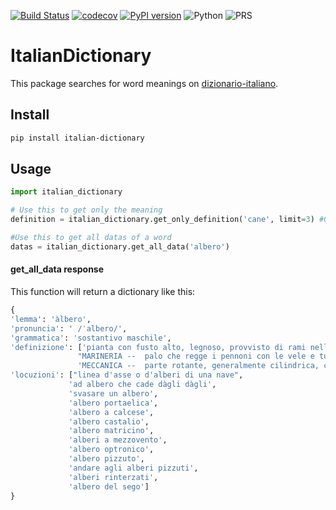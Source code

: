 [![Build Status](https://travis-ci.org/sphoneix22/italian_dictionary.svg?branch=master)](https://travis-ci.org/sphoneix22/italian_dictionary)
[![codecov](https://codecov.io/gh/sphoneix22/italian_dictionary/branch/master/graph/badge.svg)](https://codecov.io/gh/sphoneix22/italian_dictionary)
[![PyPI version](https://badge.fury.io/py/italian-dictionary.svg)](https://badge.fury.io/py/italian-dictionary)
![Python](https://img.shields.io/pypi/pyversions/Django.svg)
![PRS](https://img.shields.io/badge/PRs-Welcome-green.svg)


# ItalianDictionary

This package searches for word meanings on [dizionario-italiano](https://www.dizionario-italiano.it).
## Install
```bash
pip install italian-dictionary
```
## Usage
```python
import italian_dictionary

# Use this to get only the meaning 
definition = italian_dictionary.get_only_definition('cane', limit=3) #Optional: specify max number of defs

#Use this to get all datas of a word
datas = italian_dictionary.get_all_data('albero')
```
 #### get_all_data response
 This function will return a dictionary like this:
 ```python
{
'lemma': 'àlbero', 
'pronuncia': ' /ˈalbero/', 
'grammatica': 'sostantivo maschile', 
'definizione': ['pianta con fusto alto, legnoso, provvisto di rami nella parte superiore', 
                "MARINERIA --  palo che regge i pennoni con le vele e tutta l'attrezzatura", 
                'MECCANICA --  parte rotante, generalmente cilindrica, che, in una macchina, ha la funzione di trasmettere potenza meccanica da un organo a un altro'], 
'locuzioni': ["linea d'asse o d'alberi di una nave", 
              'ad albero che cade dàgli dàgli', 
              'svasare un albero', 
              'albero portaelica', 
              'albero a calcese', 
              'albero castalio', 
              'albero matricino', 
              'alberi a mezzovento', 
              'albero optronico', 
              'albero pizzuto', 
              'andare agli alberi pizzuti', 
              'alberi rinterzati', 
              'albero del sego'] 
}
 ```

